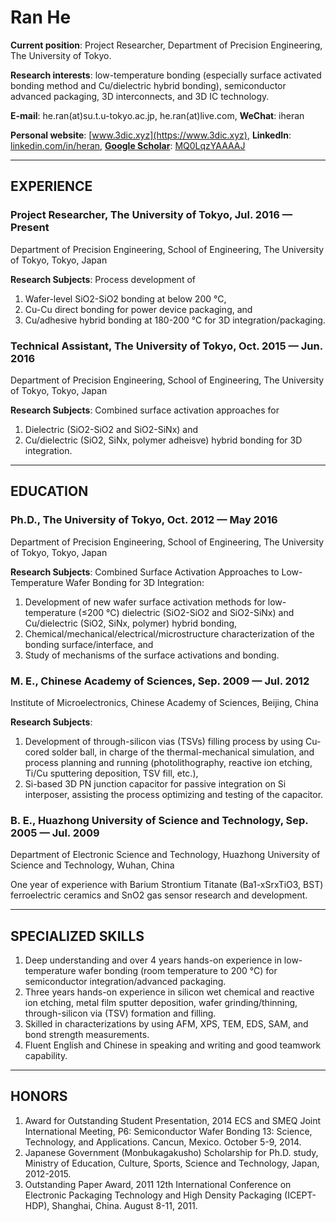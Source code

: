 # Ran He

**Current position**: Project Researcher, Department of Precision Engineering, The University of Tokyo.

**Research interests**: low-temperature bonding \(especially surface activated bonding method and Cu/dielectric hybrid bonding\),  semiconductor advanced packaging, 3D interconnects, and 3D IC technology.

**E-mail**: he.ran\(at\)su.t.u-tokyo.ac.jp, he.ran\(at\)live.com, **WeChat**: iheran

**Personal website**: [www.3dic.xyz](https://www.3dic.xyz), **LinkedIn**: [linkedin.com/in/heran](http://linkedin.com/in/heran),  [**Google Scholar**](https://scholar.google.com/citations?user=MQ0LqzYAAAAJ): [MQ0LqzYAAAAJ](https://scholar.google.com/citations?user=MQ0LqzYAAAAJ)

---

## EXPERIENCE

### Project Researcher, The University of Tokyo, Jul. 2016 — Present

Department of Precision Engineering, School of Engineering, The University of Tokyo, Tokyo, Japan

**Research Subjects**: Process development of

1. Wafer-level SiO2-SiO2 bonding at below 200 °C, 
2. Cu-Cu direct bonding for power device packaging, and 
3. Cu/adhesive hybrid bonding at 180-200 °C for 3D integration/packaging.

### Technical Assistant, The University of Tokyo, Oct. 2015 — Jun. 2016

Department of Precision Engineering, School of Engineering, The University of Tokyo, Tokyo, Japan

**Research Subjects**: Combined surface activation approaches for

1. Dielectric \(SiO2-SiO2 and SiO2-SiNx\) and
2. Cu/dielectric \(SiO2, SiNx, polymer adheisve\) hybrid bonding for 3D integration.

---

## EDUCATION

### Ph.D., The University of Tokyo, Oct. 2012 — May 2016

Department of Precision Engineering, School of Engineering, The University of Tokyo, Tokyo, Japan

**Research Subjects**: Combined Surface Activation Approaches to Low-Temperature Wafer Bonding for 3D Integration:

1. Development of new wafer surface activation methods for low-temperature \(≤200 °C\) dielectric \(SiO2-SiO2 and SiO2-SiNx\) and Cu/dielectric \(SiO2, SiNx, polymer\) hybrid bonding, 
2. Chemical/mechanical/electrical/microstructure characterization of the bonding surface/interface, and
3. Study of mechanisms of the surface activations and bonding.

### M. E., Chinese Academy of Sciences, Sep. 2009 — Jul. 2012

Institute of Microelectronics, Chinese Academy of Sciences, Beijing, China

**Research Subjects**:

1. Development of through-silicon vias \(TSVs\) filling process by using Cu-cored solder ball, in charge of the thermal-mechanical simulation, and process planning and running \(photolithography, reactive ion etching, Ti/Cu sputtering deposition, TSV fill, etc.\), 
2. Si-based 3D PN junction capacitor for passive integration on Si interposer, assisting the process optimizing and testing of the capacitor.

### B. E., Huazhong University of Science and Technology, Sep. 2005 — Jul. 2009

Department of Electronic Science and Technology, Huazhong University of Science and Technology, Wuhan, China

One year of experience with Barium Strontium Titanate \(Ba1-xSrxTiO3, BST\) ferroelectric ceramics and SnO2 gas sensor research and development.

---

## SPECIALIZED SKILLS

1. Deep understanding and over 4 years hands-on experience in low-temperature wafer bonding \(room temperature to 200 °C\) for semiconductor integration/advanced packaging.
2. Three years hands-on experience in silicon wet chemical and reactive ion etching, metal film sputter deposition, wafer grinding/thinning, through-silicon via \(TSV\) formation and filling.
3. Skilled in characterizations by using AFM, XPS, TEM, EDS, SAM, and bond strength measurements.
4. Fluent English and Chinese in speaking and writing and good teamwork capability.

---

## HONORS

1. Award for Outstanding Student Presentation, 2014 ECS and SMEQ Joint International Meeting, P6: Semiconductor Wafer Bonding 13: Science, Technology, and Applications. Cancun, Mexico. October 5-9, 2014.
2. Japanese Government \(Monbukagakusho\) Scholarship for Ph.D. study, Ministry of Education, Culture, Sports, Science and Technology, Japan, 2012-2015.
3. Outstanding Paper Award, 2011 12th International Conference on Electronic Packaging Technology and High Density Packaging \(ICEPT-HDP\), Shanghai, China. August 8-11, 2011.



